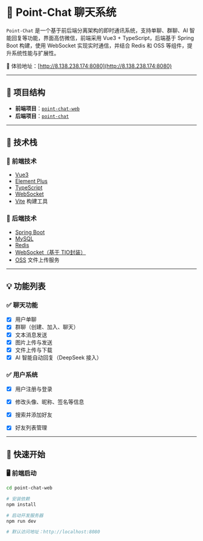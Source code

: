 # 💬 Point-Chat 聊天系统

`Point-Chat` 是一个基于前后端分离架构的即时通讯系统，支持单聊、群聊、AI 智能回复等功能，界面高仿微信，前端采用 Vue3 + TypeScript，后端基于 Spring Boot 构建，使用 WebSocket 实现实时通信，并结合 Redis 和 OSS 等组件，提升系统性能与扩展性。

📍 体验地址：[http://8.138.238.174:8080](http://8.138.238.174:8080)

---

## 🧩 项目结构

- **前端项目**：[`point-chat-web`](./point-chat-web/)
- **后端项目**：[`point-chat`](./point-chat/)

---

## 🚀 技术栈

### 🔹 前端技术

- [Vue3](https://vuejs.org/)
- [Element Plus](https://element-plus.org/)
- [TypeScript](https://www.typescriptlang.org/)
- [WebSocket](https://developer.mozilla.org/en-US/docs/Web/API/WebSocket)
- [Vite](https://vitejs.dev/) 构建工具

### 🔹 后端技术

- [Spring Boot](https://spring.io/projects/spring-boot)
- [MySQL](https://www.mysql.com/)
- [Redis](https://redis.io/)
- [WebSocket（基于 TIO封装）](https://gitee.com/tywo45/tio-websocket-showcase)
- [OSS](https://help.aliyun.com/document_detail/31837.html) 文件上传服务

---

## 💡 功能列表

### ✅ 聊天功能

- [x] 用户单聊
- [x] 群聊（创建、加入、聊天）
- [x] 文本消息发送
- [x] 图片上传与发送
- [x] 文件上传与下载
- [x] AI 智能自动回复（DeepSeek 接入）

### ✅ 用户系统

- [x] 用户注册与登录
- [x] 修改头像、昵称、签名等信息
- [x] 搜索并添加好友
- [x] 好友列表管理



---

## 🔧 快速开始

### 🖥️ 前端启动

```bash
cd point-chat-web

# 安装依赖
npm install

# 启动开发服务器
npm run dev

# 默认访问地址：http://localhost:8080
```
